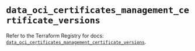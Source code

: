 # `data_oci_certificates_management_certificate_versions`

Refer to the Terraform Registry for docs: [`data_oci_certificates_management_certificate_versions`](https://registry.terraform.io/providers/oracle/oci/6.18.0/docs/data-sources/certificates_management_certificate_versions).
